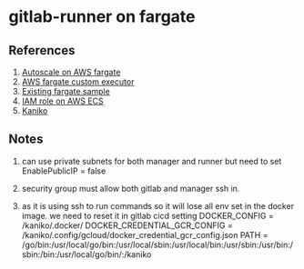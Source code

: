 # gitlab-runner on fargate

## References
1. [Autoscale on AWS fargate](https://docs.gitlab.com/runner/configuration/runner_autoscale_aws_fargate/)
2. [AWS fargate custom executor](https://gitlab.com/gitlab-org/ci-cd/custom-executor-drivers/fargate)
3. [Existing fargate sample](https://gitlab.com/aws-fargate-driver-demo)
4. [IAM role on AWS ECS](https://docs.aws.amazon.com/AmazonECS/latest/userguide/task-iam-roles.html)
5. [Kaniko](https://docs.gitlab.com/ee/ci/docker/using_kaniko.html)


## Notes

1. can use private subnets for both manager and runner but need to set EnablePublicIP = false

2. security group must allow both gitlab and manager ssh in.

3. as it is using ssh to run commands so it will lose all env set in the docker image. we need to reset it in gitlab cicd setting
DOCKER_CONFIG = /kaniko/.docker/
DOCKER_CREDENTIAL_GCR_CONFIG = /kaniko/.config/gcloud/docker_credential_gcr_config.json
PATH = /go/bin:/usr/local/go/bin:/usr/local/sbin:/usr/local/bin:/usr/sbin:/usr/bin:/sbin:/bin:/usr/local/go/bin/:/kaniko